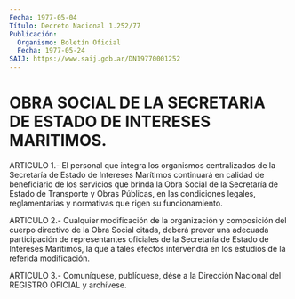 ```yaml
---
Fecha: 1977-05-04
Título: Decreto Nacional 1.252/77
Publicación:
  Organismo: Boletín Oficial
  Fecha: 1977-05-24
SAIJ: https://www.saij.gob.ar/DN19770001252
---
```

# OBRA SOCIAL DE LA SECRETARIA DE ESTADO DE INTERESES MARITIMOS.

<a id="1"></a>
ARTICULO 1.- El personal que integra los organismos centralizados  de  la  Secretaría  de Estado de Intereses Marítimos continuará en calidad de beneficiario  de  los servicios que brinda la  Obra Social de la Secretaría de Estado de  Transporte  y  Obras Públicas,  en  las condiciones legales, reglamentarias y normativas que rigen su funcionamiento.

<a id="2"></a>
ARTICULO  2.-  Cualquier  modificación  de  la  organización y composición  del cuerpo directivo de la Obra Social citada,  deberá prever una adecuada  participación  de  representantes oficiales de la  Secretaría de Estado de Intereses Marítimos,  la  que  a  tales efectos  intervendrá  en  los estudios de la referida modificación.

<a id="3"></a>
ARTICULO  3.-  Comuníquese,  publíquese,  dése  a la Dirección Nacional del REGISTRO OFICIAL y archívese.